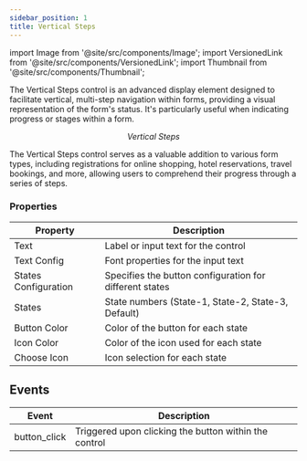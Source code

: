```yaml
---
sidebar_position: 1
title: Vertical Steps
---
```


import Image from '@site/src/components/Image';
import VersionedLink from '@site/src/components/VersionedLink';
import Thumbnail from '@site/src/components/Thumbnail';

The Vertical Steps control is an advanced display element designed to facilitate vertical, multi-step navigation within forms, providing a visual representation of the form's status. It's particularly useful when indicating progress or stages within a form.

<figure>
  <Thumbnail src="/img/reference/controls/vertical-steps/preview.jpeg" alt="Vertical Steps" />
  <figcaption align="center"><i>Vertical Steps</i></figcaption>
</figure>

The Vertical Steps control serves as a valuable addition to various form types, including registrations for online shopping, hotel reservations, travel bookings, and more, allowing users to comprehend their progress through a series of steps.

### Properties

| Property           | Description                                                           |
|--------------------|-----------------------------------------------------------------------|
| Text               | Label or input text for the control                                    |
| Text Config        | Font properties for the input text                                     |
| States Configuration | Specifies the button configuration for different states                |
| States             | State numbers (State-1, State-2, State-3, Default)                     |
| Button Color       | Color of the button for each state                                     |
| Icon Color         | Color of the icon used for each state                                  |
| Choose Icon        | Icon selection for each state                                          |



## Events


| Event          | Description                                           |
|----------------|-------------------------------------------------------|
| button_click   | Triggered upon clicking the button within the control  |

